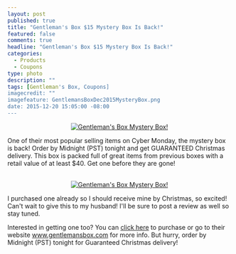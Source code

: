 ```yaml
---
layout: post
published: true
title: "Gentleman's Box $15 Mystery Box Is Back!"
featured: false
comments: true
headline: "Gentleman's Box $15 Mystery Box Is Back!"
categories: 
  - Products
  - Coupons
type: photo
description: ""
tags: [Gentleman's Box, Coupons]
imagecredit: ""
imagefeature: GentlemansBoxDec2015MysteryBox.png
date: 2015-12-20 15:05:00 -08:00
---
```


<center><a href="http://mbsy.co/d7GnS" target="_blank">
<img src="/images/GentlemansBoxDec2015MysteryBox.png" border="0" style="border:none;max-width:100%;" alt="Gentleman's Box Mystery Box!" />
</a></center>

<p>One of their most popular selling items on Cyber Monday, the mystery box is back! Order by Midnight (PST) tonight and get GUARANTEED Christmas delivery. This box is packed full of great items from previous boxes with a retail value of at least $40. Get one before they are gone!</p>

<br>

<center><a href="http://mbsy.co/d7GnS" target="_blank">
<img src="/images/GentlemansBoxDec2015MysteryBox2.png" border="0" style="border:none;max-width:100%;" alt="Gentleman's Box Mystery Box!" />
</a></center>

<p>I purchased one already so I should receive mine by Christmas, so excited! Can't wait to give this to my husband! I'll be sure to post a review as well so stay tuned.</p>

<p>Interested in getting one too? You can <a href="http://mbsy.co/d7GnS" target="_blank">click here</a> to purchase or go to their website <a href="http://mbsy.co/d7GnS" target="_blank">www.gentlemansbox.com</a> for more info. But hurry, order by Midnight (PST) tonight for Guaranteed Christmas delivery!</p>
